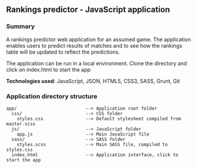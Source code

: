 ## Rankings predictor - JavaScript application

### Summary
A rankings predictor web application for an assumed game. The application enables users to predict results of matches and to see how the rankings table will be updated to reflect the predictions.

The application can be run in a local environment. Clone the directory and click on index.html to start the app

**Technologies used**:  JavaScript, JSON, HTML5, CSS3, SASS, Grunt, Git

### Application directory structure

    app/                          --> Application root folder
      css/                        --> CSS folder
        styles.css                --> Default stylesheet compiled from master.scss
      js/                         --> JavaScript folder
        app.js                    --> Main JavaScript file
      sass/                       --> SASS folder
        styles.scss               --> Main SASS file, compiled to styles.css
      index.html                  --> Application interface, click to start the app
